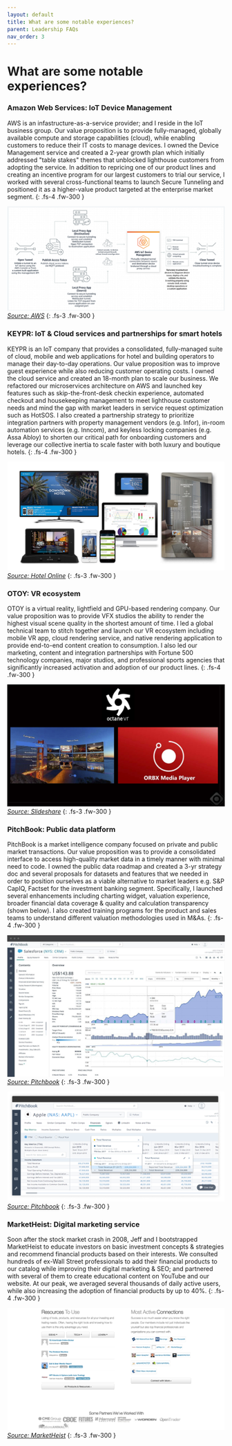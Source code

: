 ```yaml
---
layout: default
title: What are some notable experiences?
parent: Leadership FAQs
nav_order: 3
---
```


# What are some notable experiences?

### Amazon Web Services: IoT Device Management
AWS is an infastructure-as-a-service provider; and I reside in the IoT business group. Our value proposition is to provide fully-managed, globally available compute and storage capabilities (cloud), while enabling customers to reduce their IT costs to manage devices. I owned the Device Management service and created a 2-year growth plan which initially addressed "table stakes" themes that unblocked lighthouse customers from adopting the service. In addition to repricing one of our product lines and creating an incentive program for our largest customers to trial our service, I worked with several cross-functional teams to launch Secure Tunneling and positioned it as a higher-value product targeted at the enterprise market segment.
{: .fs-4 .fw-300 }

![](/assets/images/aws.jpg)
_[Source: AWS](https://aws.amazon.com/iot-device-management/features/)_
{: .fs-3 .fw-300 }


### KEYPR: IoT & Cloud services and partnerships for smart hotels
KEYPR is an IoT company that provides a consolidated, fully-managed suite of cloud, mobile and web applications for hotel and building operators to manage their day-to-day operations. Our value proposition was to improve guest experience while also reducing customer operating costs. I owned the cloud service and created an 18-month plan to scale our business. We refactored our microservices architecture on AWS and launched key features such as skip-the-front-desk checkin experience, automated checkout and housekeeping management to meet lighthouse customer needs and mind the gap with market leaders in service request optimization such as HotSOS. I also created a partnership strategy to prioritize integration partners with property management vendors (e.g. Infor), in-room automation services (e.g. Inncom), and keyless locking companies (e.g. Assa Abloy) to shorten our critical path for onboarding customers and leverage our collective inertia to scale faster with both luxury and boutique hotels.
{: .fs-4 .fw-300 }

![](/assets/images/keypr.jpg)
_[Source: Hotel Online](https://www.hotel-online.com/images/press/KEYPR_ProductLineup_06182018.jpg)_
{: .fs-3 .fw-300 }


### OTOY: VR ecosystem
OTOY is a virtual reality, lightfield and GPU-based rendering company. Our value proposition was to provide VFX studios the ability to render the highest visual scene quality in the shortest amount of time. I led a global technical team to stitch together and launch our VR ecosystem including mobile VR app, cloud rendering service, and native rendering application to provide end-to-end content creation to consumption. I also led our marketing, content and integration partnerships with Fortune 500 technology companies, major studios, and professional sports agencies that significantly increased activation and adoption of our product lines.
{: .fs-4 .fw-300 }

![](/assets/images/otoy.jpg)
_[Source: Slideshare](https://www.slideshare.net/otoyinc/otoy-presentation-2016-nvidia-gpu-technology-conference-april-5-2016)_
{: .fs-3 .fw-300 }

### PitchBook: Public data platform
PitchBook is a market intelligence company focused on private and public market transactions. Our value proposition was to provide a consolidated interface to access high-quality market data in a timely manner with minimal need to code. I owned the public data roadmap and created a 3-yr strategy doc and several proposals for datasets and features that we needed in order to position ourselves as a viable alternative to market leaders e.g. S&P CapIQ, Factset for the investment banking segment. Specifically, I launched several enhancements including charting widget, valuation experience, broader financial data coverage & quality and calculation transparency (shown below). I also created training programs for the product and sales teams to understand different valuation methodologies used in M&As.
{: .fs-4 .fw-300 }

![](/assets/images/pitchbook.jpg)
_[Source: Pitchbook](https://pitchbook.com/platform-data/companies)_
{: .fs-3 .fw-300 }

![](/assets/images/pb_calc_trans.jpg)
_[Source: Pitchbook](https://pitchbook.com/blog/pitchbook-continues-to-improve-public-data-with-transparency)_
{: .fs-3 .fw-300 }


### MarketHeist: Digital marketing service
Soon after the stock market crash in 2008, Jeff and I bootstrapped MarketHeist to educate investors on basic investment concepts & strategies and recommend financial products based on their interests. We consulted hundreds of ex-Wall Street professionals to add their financial products to our catalog while improving their digital marketing & SEO; and partnered with several of them to create educational content on YouTube and our website. At our peak, we averaged several thousands of daily active users, while also increasing the adoption of financial products by up to 40%.
{: .fs-4 .fw-300 }

![](/assets/images/marketheist.jpg)
_[Source: MarketHeist](https://marketheist.com)_
{: .fs-3 .fw-300 }
